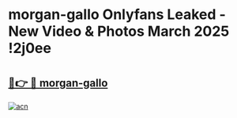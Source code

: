 # morgan-gallo Onlyfans Leaked - New Video & Photos March 2025 !2j0ee

# <h2><a href="https://kv0hoe.iuczelnia.edu.pl?title=morgan-gallo&ref=2j0ee">🔗👉 🔴 morgan-gallo</a></h2>

[![acn](https://github.com/user-attachments/assets/0f9c940e-d8b0-45ae-aac7-cd30a18b3e1c)](https://kv0hoe.iuczelnia.edu.pl?title=morgan-gallo&ref=2j0ee)

